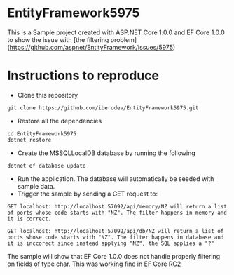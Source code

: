 # EntityFramework5975

This is a Sample project created with ASP.NET Core 1.0.0 and EF Core 1.0.0
to show the issue with [the filtering problem] (https://github.com/aspnet/EntityFramework/issues/5975)

# Instructions to reproduce
* Clone this repository 
```
git clone https://github.com/iberodev/EntityFramework5975.git
```
* Restore all the dependencies
```
cd EntityFramework5975
dotnet restore
```
* Create the MSSQLLocalDB database by running the following
```
dotnet ef database update
```
* Run the application. The database will automatically be seeded with sample data.
* Trigger the sample by sending a GET request to:

```
GET localhost: http://localhost:57092/api/memory/NZ will return a list of ports whose code starts with "NZ". The filter happens in memory and it is correct.
```
```
GET localhost: http://localhost:57092/api/db/NZ will return a list of ports whose code starts with "NZ". The filter happens in database and it is inccorect since instead applying "NZ", the SQL applies a "?"
```
The sample will show that EF Core 1.0.0 does not handle properly filtering on fields of type char. This was working fine in EF Core RC2
